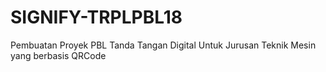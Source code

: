 # SIGNIFY-TRPLPBL18
Pembuatan Proyek PBL Tanda Tangan Digital Untuk Jurusan Teknik Mesin yang berbasis QRCode

